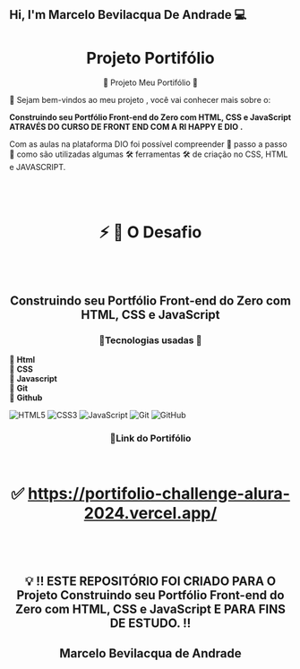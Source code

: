 ## Hi, I'm Marcelo Bevilacqua De Andrade 💻


<h1 align="center"> Projeto Portifólio   </h1>

<p align="center"> 📜  Projeto Meu Portifólio </a> 📜 </P>

<p> 👋 Sejam bem-vindos ao meu projeto , você vai conhecer mais sobre o:</P> <p> <strong>Construindo seu Portfólio Front-end do Zero com HTML, CSS e JavaScript ATRAVÉS DO CURSO DE FRONT END COM A RI HAPPY E DIO .</strong></P>


<p>Com as aulas na plataforma DIO foi possível compreender 👣 passo a passo 👣 como são utilizadas algumas  🛠️ ferramentas 🛠️ de criação no CSS, HTML e JAVASCRIPT.</p>

<br> <br>

<h1 align="center"> ⚡ 🛑 O Desafio</h1>

<br> <br>

<h2 align="center">Construindo seu Portfólio Front-end do Zero com HTML, CSS e JavaScript</h2>

<h3 align="center">🔺Tecnologias usadas 🎯</h3>

<p>
🔹 <strong>Html</strong><br>
🔹 <strong>CSS</strong><br>
🔹 <strong>Javascript</strong><br>
🔹 <strong>Git</strong><br>
🔹 <strong>Github</strong><br>

![HTML5](https://img.shields.io/badge/-HTML5-E34F26?style=flat-square&logo=html5&logoColor=white)
![CSS3](https://img.shields.io/badge/-CSS3-1572B6?style=flat-square&logo=css3)
![JavaScript](https://img.shields.io/badge/-JavaScript-black?style=flat-square&logo=javascript)
![Git](https://img.shields.io/badge/-Git-black?style=flat-square&logo=git)
![GitHub](https://img.shields.io/badge/-GitHub-181717?style=flat-square&logo=github)

</p>

<h3 align="center">🔺Link do Portifólio</h3><br>

<h1 align="center"> 

✅  https://portifolio-challenge-alura-2024.vercel.app/<br> 

</h1>

 <br> <br>

<h2 align="center">💡 ‼️ ESTE REPOSITÓRIO FOI CRIADO PARA O Projeto Construindo seu Portfólio Front-end do Zero com HTML, CSS e JavaScript E PARA FINS DE ESTUDO. ‼️
 </h2>
 <h2 align="center"> <strong> Marcelo Bevilacqua de Andrade  </strong></h2>

 <br> <br>




 



